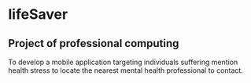 # lifeSaver

## Project of professional computing

To develop a mobile application targeting individuals suffering mention health stress to locate the nearest mental health professional to contact.